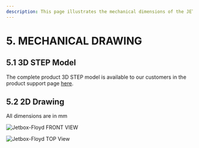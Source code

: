 ```yaml
---
description: This page illustrates the mechanical dimensions of the JETBOX-FLOYD System
---
```


# 5. MECHANICAL DRAWING

## 5.1 3D STEP Model

The complete product 3D STEP model is available to our customers in the product support page [here](http://www.diamondsystems.com/products/jetboxfloyd).

## 5.2 2D Drawing

All dimensions are in mm

![Jetbox-Floyd FRONT VIEW](broken-reference)

![Jetbox-Floyd TOP View](broken-reference)
